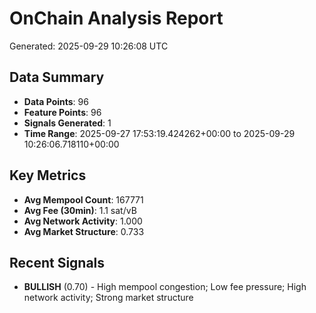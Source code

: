 # OnChain Analysis Report
Generated: 2025-09-29 10:26:08 UTC

## Data Summary
- **Data Points**: 96
- **Feature Points**: 96
- **Signals Generated**: 1
- **Time Range**: 2025-09-27 17:53:19.424262+00:00 to 2025-09-29 10:26:06.718110+00:00

## Key Metrics
- **Avg Mempool Count**: 167771
- **Avg Fee (30min)**: 1.1 sat/vB
- **Avg Network Activity**: 1.000
- **Avg Market Structure**: 0.733

## Recent Signals
- **BULLISH** (0.70) - High mempool congestion; Low fee pressure; High network activity; Strong market structure
